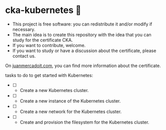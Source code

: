 # cka-kubernetes 🚀

- This project is free software: you can redistribute it and/or modify if necessary.
- The main idea is to create this repository with the idea that you can study for the certificate CKA.
- If you want to contribute, welcome.
- If you want to study or have a discussion about the certificate, please contact us.

On [juanmercadoit.com](https://juanmercadoit.com/), you can find more information about the certificate.

tasks to do to get started with Kubernetes:

* [ ] - Create a new Kubernetes cluster.
* [ ] - Create a new instance of the Kubernetes cluster.
* [ ] - Create a new network for the Kubernetes cluster.
* [ ] - Create and provision the filesystem for the Kubernetes cluster.
